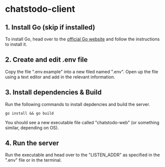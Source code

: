 # chatstodo-client

## 1. Install Go (skip if installed)

To install Go, head over to the [official Go website](https://go.dev/dl/) and follow the instructions to install it.

## 2. Create and edit .env file

Copy the file ".env.example" into a new filed named ".env". Open up the file using a text editor and add in the relevant information.

## 3. Install dependencies & Build

Run the following commands to install depdencies and build the server.

```
go install && go build
```

You should see a new executable file called "chatstodo-web" (or something similar, depending on OS).

## 4. Run the server

Run the executable and head over to the "LISTEN_ADDR" as specified in the ".env" file or in the terminal.
